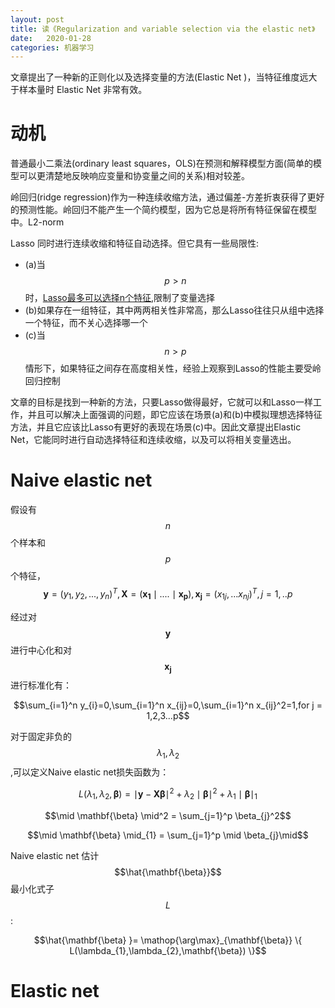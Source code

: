 ```yaml
---
layout: post
title: 读《Regularization and variable selection via the elastic net》
date:   2020-01-28
categories: 机器学习
---  
```


文章提出了一种新的正则化以及选择变量的方法(Elastic Net )，当特征维度远大于样本量时 Elastic Net 非常有效。

# 动机 

普通最小二乘法(ordinary least squares，OLS)在预测和解释模型方面(简单的模型可以更清楚地反映响应变量和协变量之间的关系)相对较差。   

岭回归(ridge regression)作为一种连续收缩方法，通过偏差-方差折衷获得了更好的预测性能。岭回归不能产生一个简约模型，因为它总是将所有特征保留在模型中。L2-norm    

Lasso 同时进行连续收缩和特征自动选择。但它具有一些局限性:  

+ (a)当$$p>n$$时，[Lasso最多可以选择n个特征](https://stats.stackexchange.com/questions/38299/if-p-n-the-lasso-selects-at-most-n-variables),限制了变量选择    
+ (b)如果存在一组特征，其中两两相关性非常高，那么Lasso往往只从组中选择一个特征，而不关心选择哪一个   
+ (c)当$$n>p$$情形下，如果特征之间存在高度相关性，经验上观察到Lasso的性能主要受岭回归控制  

文章的目标是找到一种新的方法，只要Lasso做得最好，它就可以和Lasso一样工作，并且可以解决上面强调的问题，即它应该在场景(a)和(b)中模拟理想选择特征方法，并且它应该比Lasso有更好的表现在场景(c)中。因此文章提出Elastic Net，它能同时进行自动选择特征和连续收缩，以及可以将相关变量选出。
 

# Naive elastic net  

假设有$$n$$个样本和$$p$$个特征，$$\mathbf{y}=(y_{1},y_{2},...,y_{n})^T , \mathbf{X}=(\mathbf{x_{1}}\mid ....\mid \mathbf{x_{p}}),\mathbf{x_{j}}=(x_{1j},...x_{nj})^T,j=1,..p$$   

经过对$$\mathbf{y}$$进行中心化和对$$\mathbf{x_{j}}$$进行标准化有：   

$$\sum_{i=1}^n y_{i}=0,\sum_{i=1}^n x_{ij}=0,\sum_{i=1}^n x_{ij}^2=1,for j = 1,2,3...p$$


对于固定非负的$$\lambda_{1},\lambda_{2}$$,可以定义Naive elastic net损失函数为：  

$$L(\lambda_{1},\lambda_{2},\mathbf{\beta}) = \mid \mathbf{y} -  \mathbf{X}\mathbf{\beta} \mid^2+\lambda_{2}\mid \mathbf{\beta} \mid^2+\lambda_{1} \mid \mathbf{\beta} \mid_{1}$$   

$$\mid \mathbf{\beta} \mid^2 = \sum_{j=1}^p \beta_{j}^2$$   

$$\mid \mathbf{\beta} \mid_{1} = \sum_{j=1}^p \mid \beta_{j}\mid$$

Naive elastic net 估计$$\hat{\mathbf{\beta}}$$最小化式子$$L$$:  

$$\hat{\mathbf{\beta} }= \mathop{\arg\max}_{\mathbf{\beta}} \{ L(\lambda_{1},\lambda_{2},\mathbf{\beta}) \}$$   


# Elastic net